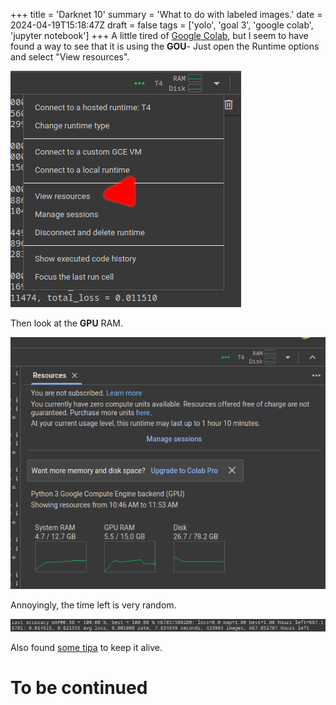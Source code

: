 +++
title = 'Darknet 10'
summary = 'What to do with labeled images.'
date = 2024-04-19T15:18:47Z
draft = false
tags = ['yolo', 'goal 3', 'google colab', 'jupyter notebook']
+++
A little tired of [Google Colab](https://colab.research.google.com/), but I seem to have found a way to see that it is using the **GOU**-
Just open the Runtime options and select "View resources".

![View Resources](resources.png)

Then look at the **GPU** RAM.

![Resources](resources2.png)

Annoyingly, the time left is very random.

![Time left](notification.png)

Also found [some tipa](https://towardsdatascience.com/10-tips-for-a-better-google-colab-experience-33f8fe721b82) to keep it alive.

# To be continued


